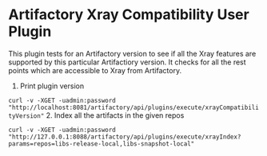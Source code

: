Artifactory Xray Compatibility User Plugin
==============================

This plugin tests for an Artifactory version to see if all the Xray features are supported by this particular Artifactiory version. It checks for all the rest points which are accessible to Xray from Artifactory.

1. Print plugin version

```curl -v -XGET -uadmin:password "http://localhost:8081/artifactory/api/plugins/execute/xrayCompatibilityVersion"```
2. Index all the artifacts in the given repos

```curl -v -XGET -uadmin:password "http://127.0.0.1:8088/artifactory/api/plugins/execute/xrayIndex?params=repos=libs-release-local,libs-snapshot-local"```
